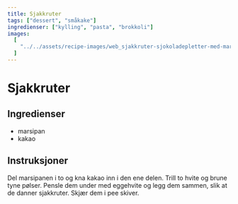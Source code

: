 ```yaml
---
title: Sjakkruter
tags: ["dessert", "småkake"]
ingredienser: ["kylling", "pasta", "brokkoli"]
images:
  [
    "../../assets/recipe-images/web_sjakkruter-sjokoladepletter-med-marsipan-trøffel-konfekt.jpg",
  ]
---
```


# Sjakkruter

## Ingredienser

- marsipan
- kakao

## Instruksjoner

Del marsipanen i to og kna kakao inn i den ene delen. Trill to hvite og brune tyne pølser. Pensle dem under med eggehvite og legg dem sammen, slik at de danner sjakkruter. Skjær dem i pee skiver.
